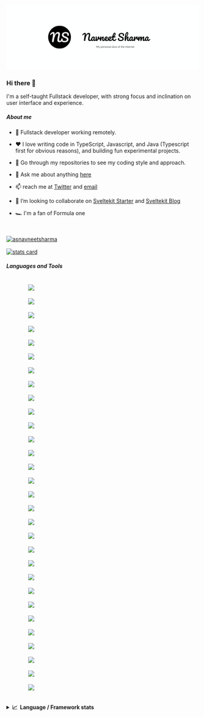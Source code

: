 <p align="center"><a href="https://navneetsharma.xyz"><img src="./images/navneet-sharma.png" /></a></p>

### Hi there 👋

I'm a self-taught Fullstack developer, with strong focus and inclination on user interface and experience.
##### About me

- 💼 Fullstack developer working remotely.

- ❤️ I love writing code in TypeScript, Javascript, and Java (Typescript first for obvious reasons), and building fun experimental projects.

- 🔭 Go through my repositories to see my coding style and approach.

- 💬 Ask me about anything [here](https://github.com/navneetsharmaui/navneetsharmaui/discussions)

- 📫 reach me at [Twitter](https://twitter.com/asnavneetsharma) and [email](mailto:navneetnnavneet1@gmail.com)

- 👯 I’m looking to collaborate on [Sveltekit Starter](https://github.com/navneetsharmaui/sveltekit-starter) and [Sveltekit Blog](https://github.com/navneetsharmaui/sveltekit-blog)

- 🏎️ I'm a fan of Formula one

<br/>
<p width="100%" align="left">
    <a alt="Navneet Sharma's Twitter profile" href="https://twitter.com/asnavneetsharma" target="_blank"><img src="https://img.shields.io/twitter/follow/asnavneetsharma?logo=twitter&style=for-the-badge" alt="asnavneetsharma" /></a>
</p>

<a alt="Github Profile Link" align="center" href="https://github.com/navneetsharmaui">
    <img align="center" alt= "stats card" height="200px" width="100%" src="https://github-readme-streak-stats.herokuapp.com?user=navneetsharmaui&theme=blood&hide_border=true&fire=DD2311FF"/>
</a>

##### Languages and Tools

<p align="left" width="100%">
    <code>
        <img height="25" src="https://cdn.jsdelivr.net/gh/devicons/devicon/icons/javascript/javascript-original.svg" />
    </code>
    <code>
        <img height="25" src="https://cdn.jsdelivr.net/gh/devicons/devicon/icons/typescript/typescript-original.svg" />
    </code>
    <code>
        <img height="25" src="https://cdn.jsdelivr.net/gh/devicons/devicon/icons/svelte/svelte-original.svg">
    </code>
    <code>
        <img height="25" src="https://cdn.jsdelivr.net/gh/devicons/devicon/icons/angularjs/angularjs-plain.svg">
    </code>
    <code>
        <img height="25" src="https://cdn.jsdelivr.net/gh/devicons/devicon/icons/react/react-original.svg">
    </code>
    <code>
        <img height="25" src="https://cdn.jsdelivr.net/gh/devicons/devicon/icons/electron/electron-original.svg">
    </code>
    <code>
        <img height="25" src="https://cdn.jsdelivr.net/gh/devicons/devicon/icons/nextjs/nextjs-original-wordmark.svg">
    </code>
    <code>
        <img height="25" src="https://cdn.jsdelivr.net/gh/devicons/devicon/icons/vuejs/vuejs-original.svg">
    </code>
    <code>
        <img height="25" src="https://cdn.jsdelivr.net/gh/devicons/devicon/icons/nuxtjs/nuxtjs-original.svg">
    </code>
    <code>
        <img height="25" src="https://cdn.jsdelivr.net/gh/devicons/devicon/icons/html5/html5-original.svg">
    </code>
    <code>
        <img height="25" src="https://cdn.jsdelivr.net/gh/devicons/devicon/icons/sass/sass-original.svg">
    </code>
    <code>
        <img height="25" src="https://cdn.jsdelivr.net/gh/devicons/devicon/icons/css3/css3-original.svg">
    </code>
    <code>
        <img height="25" src="https://cdn.jsdelivr.net/gh/devicons/devicon/icons/tailwindcss/tailwindcss-original-wordmark.svg">
    </code>
    <code>
        <img height="25" src="https://cdn.jsdelivr.net/gh/devicons/devicon/icons/java/java-original.svg">
    </code>
    <code>
        <img height="25" src="https://cdn.jsdelivr.net/gh/devicons/devicon/icons/nodejs/nodejs-original.svg">
    </code>
    <code>
        <img height="25" src="https://cdn.jsdelivr.net/gh/devicons/devicon/icons/express/express-original-wordmark.svg">
    </code>
    <code>
        <img height="25" src="https://cdn.jsdelivr.net/gh/devicons/devicon/icons/nestjs/nestjs-plain.svg">
    </code>
    <code>
        <img height="25" src="https://cdn.jsdelivr.net/gh/devicons/devicon/icons/graphql/graphql-plain.svg">
    </code>
    <code>
        <img height="25" src="https://cdn.jsdelivr.net/gh/devicons/devicon/icons/spring/spring-original.svg">
    </code>
    <code>
        <img height="25" src="https://cdn.jsdelivr.net/gh/devicons/devicon/icons/apachekafka/apachekafka-original-wordmark.svg">
    </code>
    <code>
        <img height="25" src="https://cdn.jsdelivr.net/gh/devicons/devicon/icons/redis/redis-original-wordmark.svg">
    </code>
    <code>
        <img height="25" src="https://cdn.jsdelivr.net/gh/devicons/devicon/icons/postgresql/postgresql-original.svg">
    </code>
    <code>
        <img height="25" src="https://cdn.jsdelivr.net/gh/devicons/devicon/icons/mongodb/mongodb-original-wordmark.svg">
    </code>
    <code>
        <img height="25" src="https://cdn.jsdelivr.net/gh/devicons/devicon/icons/storybook/storybook-original.svg">
    </code>
    <code>
        <img height="25" src="https://cdn.jsdelivr.net/gh/devicons/devicon/icons/jest/jest-plain.svg">
    </code>
    <code>
        <img height="25" src="https://raw.githubusercontent.com/simple-icons/simple-icons/6e46ec1fc23b60c8fd0d2f2ff46db82e16dbd75f/icons/cypress.svg">
    </code>
    <code>
        <img height="25" src="https://cdn.jsdelivr.net/gh/devicons/devicon/icons/firebase/firebase-plain-wordmark.svg">
    </code>
    <code>
        <img height="25" src="https://cdn.jsdelivr.net/gh/devicons/devicon/icons/docker/docker-original-wordmark.svg">
    </code>
    <code>
        <img height="25" src="https://cdn.jsdelivr.net/gh/devicons/devicon/icons/kubernetes/kubernetes-plain-wordmark.svg">
    </code>
    <code>
        <img height="25" src="https://cdn.jsdelivr.net/gh/devicons/devicon/icons/amazonwebservices/amazonwebservices-original-wordmark.svg">
    </code>
</p>

<details>
  <summary><b>📈&nbsp;&nbsp;Language&nbsp;/&nbsp;Framework stats</b></summary>
  <br/>
    <a href='https://profile.codersrank.io/user/navneetsharmaui/'>
        <img src='http://cr-skills-chart-widget.azurewebsites.net/api/api?username=navneetsharmaui&width=800&padding=30web&skills=angular,batchfile,c,C%23,coffeescript,dart,go,html,json,java,javascript,less,mysql,php,pandas,perl,reactjs,scss,shell,svelte,swift,typescript,vue&show-other-skills=true'>
    </a>

</details>
